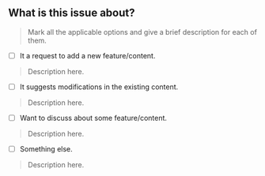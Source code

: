 ## What is this issue about?
>  Mark all the applicable options and give a brief description for each of them.
- [ ] It a request to add a new feature/content.
>  Description here.
- [ ] It suggests modifications in the existing content.
>  Description here.
- [ ] Want to discuss about some feature/content.
>  Description here.
- [ ] Something else.
>  Description here.
